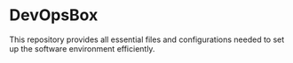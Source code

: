 # DevOpsBox
This repository provides all essential files and configurations needed to set up the software environment efficiently.
